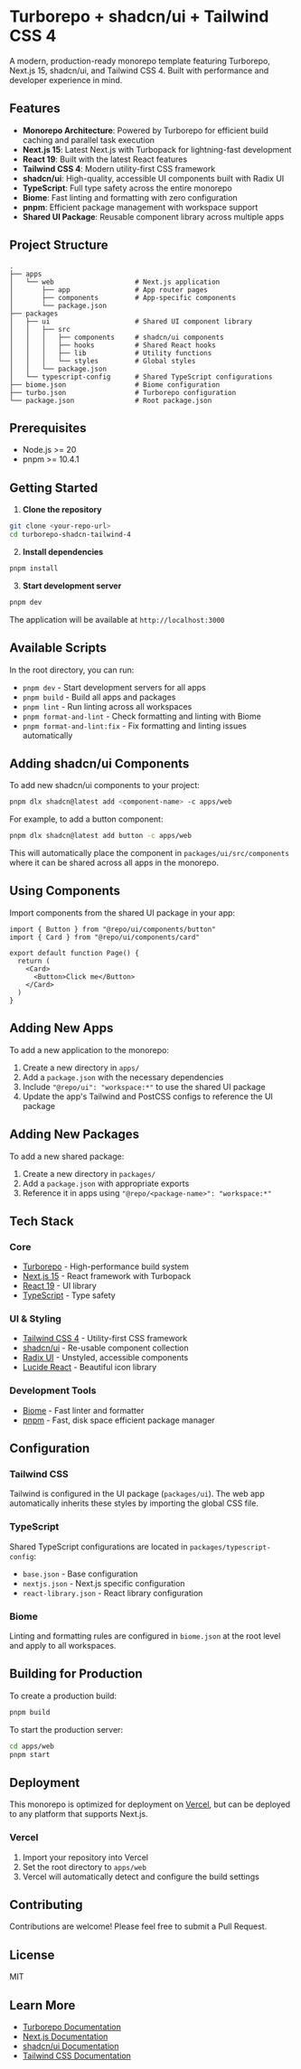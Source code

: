 # Turborepo + shadcn/ui + Tailwind CSS 4

A modern, production-ready monorepo template featuring Turborepo, Next.js 15, shadcn/ui, and Tailwind CSS 4. Built with performance and developer experience in mind.

## Features

- **Monorepo Architecture**: Powered by Turborepo for efficient build caching and parallel task execution
- **Next.js 15**: Latest Next.js with Turbopack for lightning-fast development
- **React 19**: Built with the latest React features
- **Tailwind CSS 4**: Modern utility-first CSS framework
- **shadcn/ui**: High-quality, accessible UI components built with Radix UI
- **TypeScript**: Full type safety across the entire monorepo
- **Biome**: Fast linting and formatting with zero configuration
- **pnpm**: Efficient package management with workspace support
- **Shared UI Package**: Reusable component library across multiple apps

## Project Structure

```
.
├── apps
│   └── web                    # Next.js application
│       ├── app                # App router pages
│       ├── components         # App-specific components
│       └── package.json
├── packages
│   ├── ui                     # Shared UI component library
│   │   ├── src
│   │   │   ├── components     # shadcn/ui components
│   │   │   ├── hooks          # Shared React hooks
│   │   │   ├── lib            # Utility functions
│   │   │   └── styles         # Global styles
│   │   └── package.json
│   └── typescript-config      # Shared TypeScript configurations
├── biome.json                 # Biome configuration
├── turbo.json                 # Turborepo configuration
└── package.json               # Root package.json
```

## Prerequisites

- Node.js >= 20
- pnpm >= 10.4.1

## Getting Started

1. **Clone the repository**

```bash
git clone <your-repo-url>
cd turborepo-shadcn-tailwind-4
```

2. **Install dependencies**

```bash
pnpm install
```

3. **Start development server**

```bash
pnpm dev
```

The application will be available at `http://localhost:3000`

## Available Scripts

In the root directory, you can run:

- `pnpm dev` - Start development servers for all apps
- `pnpm build` - Build all apps and packages
- `pnpm lint` - Run linting across all workspaces
- `pnpm format-and-lint` - Check formatting and linting with Biome
- `pnpm format-and-lint:fix` - Fix formatting and linting issues automatically

## Adding shadcn/ui Components

To add new shadcn/ui components to your project:

```bash
pnpm dlx shadcn@latest add <component-name> -c apps/web
```

For example, to add a button component:

```bash
pnpm dlx shadcn@latest add button -c apps/web
```

This will automatically place the component in `packages/ui/src/components` where it can be shared across all apps in the monorepo.

## Using Components

Import components from the shared UI package in your app:

```tsx
import { Button } from "@repo/ui/components/button"
import { Card } from "@repo/ui/components/card"

export default function Page() {
  return (
    <Card>
      <Button>Click me</Button>
    </Card>
  )
}
```

## Adding New Apps

To add a new application to the monorepo:

1. Create a new directory in `apps/`
2. Add a `package.json` with the necessary dependencies
3. Include `"@repo/ui": "workspace:*"` to use the shared UI package
4. Update the app's Tailwind and PostCSS configs to reference the UI package

## Adding New Packages

To add a new shared package:

1. Create a new directory in `packages/`
2. Add a `package.json` with appropriate exports
3. Reference it in apps using `"@repo/<package-name>": "workspace:*"`

## Tech Stack

### Core

- [Turborepo](https://turbo.build/repo) - High-performance build system
- [Next.js 15](https://nextjs.org/) - React framework with Turbopack
- [React 19](https://react.dev/) - UI library
- [TypeScript](https://www.typescriptlang.org/) - Type safety

### UI & Styling

- [Tailwind CSS 4](https://tailwindcss.com/) - Utility-first CSS framework
- [shadcn/ui](https://ui.shadcn.com/) - Re-usable component collection
- [Radix UI](https://www.radix-ui.com/) - Unstyled, accessible components
- [Lucide React](https://lucide.dev/) - Beautiful icon library

### Development Tools

- [Biome](https://biomejs.dev/) - Fast linter and formatter
- [pnpm](https://pnpm.io/) - Fast, disk space efficient package manager

## Configuration

### Tailwind CSS

Tailwind is configured in the UI package (`packages/ui`). The web app automatically inherits these styles by importing the global CSS file.

### TypeScript

Shared TypeScript configurations are located in `packages/typescript-config`:
- `base.json` - Base configuration
- `nextjs.json` - Next.js specific configuration
- `react-library.json` - React library configuration

### Biome

Linting and formatting rules are configured in `biome.json` at the root level and apply to all workspaces.

## Building for Production

To create a production build:

```bash
pnpm build
```

To start the production server:

```bash
cd apps/web
pnpm start
```

## Deployment

This monorepo is optimized for deployment on [Vercel](https://vercel.com), but can be deployed to any platform that supports Next.js.

### Vercel

1. Import your repository into Vercel
2. Set the root directory to `apps/web`
3. Vercel will automatically detect and configure the build settings

## Contributing

Contributions are welcome! Please feel free to submit a Pull Request.

## License

MIT

## Learn More

- [Turborepo Documentation](https://turbo.build/repo/docs)
- [Next.js Documentation](https://nextjs.org/docs)
- [shadcn/ui Documentation](https://ui.shadcn.com/)
- [Tailwind CSS Documentation](https://tailwindcss.com/docs)